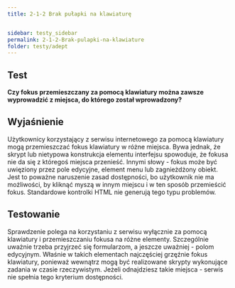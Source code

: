 ```yaml
---
title: 2-1-2 Brak pułapki na klawiaturę


sidebar: testy_sidebar
permalink: 2-1-2-Brak-pulapki-na-klawiature
folder: testy/adept
---
```


## Test
**Czy fokus przemieszczany za pomocą klawiatury można zawsze wyprowadzić z miejsca, do którego został wprowadzony?**

## Wyjaśnienie
Użytkownicy korzystający z serwisu internetowego za pomocą klawiatury mogą przemieszczać fokus klawiatury w różne miejsca. Bywa jednak, że skrypt lub nietypowa konstrukcja elementu interfejsu spowoduje, że fokusa nie da się z któregoś miejsca przenieść. Innymi słowy - fokus może być uwięziony przez pole edycyjne, element menu lub zagnieżdżony obiekt. Jest to poważne naruszenie zasad dostępności, bo użytkownik nie ma możliwości, by kliknąć myszą w innym miejscu i w ten sposób przemieścić fokus. Standardowe kontrolki HTML nie generują tego typu problemów.

## Testowanie
Sprawdzenie polega na korzystaniu z serwisu wyłącznie za pomocą klawiatury i przemieszczaniu fokusa na różne elementy. Szczególnie uważnie trzeba przyjrzeć się formularzom, a jeszcze uważniej - polom edycyjnym. Właśnie w takich elementach najczęściej grzęźnie fokus klawiatury, ponieważ wewnątrz mogą być realizowane skrypty wykonujące zadania w czasie rzeczywistym. Jeżeli odnajdziesz takie miejsca - serwis nie spełnia tego kryterium dostępności.

